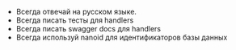 - Всегда отвечай на русском языке.
- Всегда писать тесты для handlers
- Всегда писать swagger docs для handlers
- Всегда используй nanoid для идентификаторов базы данных